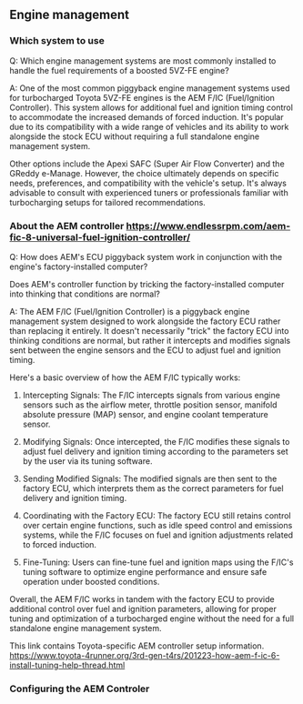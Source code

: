 ## Engine management

### Which system to use

Q: Which engine management systems are most commonly installed to handle the fuel requirements of a boosted 5VZ-FE engine?


A: One of the most common piggyback engine management systems used for turbocharged Toyota 5VZ-FE engines is the AEM F/IC (Fuel/Ignition Controller). This system allows for additional fuel and ignition timing control to accommodate the increased demands of forced induction. It's popular due to its compatibility with a wide range of vehicles and its ability to work alongside the stock ECU without requiring a full standalone engine management system. 

Other options include the Apexi SAFC (Super Air Flow Converter) and the GReddy e-Manage. However, the choice ultimately depends on specific needs, preferences, and compatibility with the vehicle's setup. It's always advisable to consult with experienced tuners or professionals familiar with turbocharging setups for tailored recommendations.

### About the AEM controller https://www.endlessrpm.com/aem-fic-8-universal-fuel-ignition-controller/

Q: How does AEM's ECU piggyback system work in conjunction with the engine's factory-installed computer?

Does AEM's controller function by tricking the factory-installed computer into thinking that conditions are normal?

A: The AEM F/IC (Fuel/Ignition Controller) is a piggyback engine management system designed to work alongside the factory ECU rather than replacing it entirely. It doesn't necessarily "trick" the factory ECU into thinking conditions are normal, but rather it intercepts and modifies signals sent between the engine sensors and the ECU to adjust fuel and ignition timing.

Here's a basic overview of how the AEM F/IC typically works:

1. Intercepting Signals: The F/IC intercepts signals from various engine sensors such as the airflow meter, throttle position sensor, manifold absolute pressure (MAP) sensor, and engine coolant temperature sensor.

2. Modifying Signals: Once intercepted, the F/IC modifies these signals to adjust fuel delivery and ignition timing according to the parameters set by the user via its tuning software.

3. Sending Modified Signals: The modified signals are then sent to the factory ECU, which interprets them as the correct parameters for fuel delivery and ignition timing.

4. Coordinating with the Factory ECU: The factory ECU still retains control over certain engine functions, such as idle speed control and emissions systems, while the F/IC focuses on fuel and ignition adjustments related to forced induction.

5. Fine-Tuning: Users can fine-tune fuel and ignition maps using the F/IC's tuning software to optimize engine performance and ensure safe operation under boosted conditions.

Overall, the AEM F/IC works in tandem with the factory ECU to provide additional control over fuel and ignition parameters, allowing for proper tuning and optimization of a turbocharged engine without the need for a full standalone engine management system.

This link contains Toyota-specific AEM controller setup information. https://www.toyota-4runner.org/3rd-gen-t4rs/201223-how-aem-f-ic-6-install-tuning-help-thread.html

### Configuring the AEM Controler

